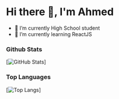 # Hi there 👋, I'm Ahmed

<!--
**guy-977/guy-977** is a ✨ _special_ ✨ repository because its `README.md` (this file) appears on your GitHub profile.

Here are some ideas to get you started:

- 🔭 I’m currently working on ...
- 🌱 I’m currently learning ...
- 👯 I’m looking to collaborate on ...
- 🤔 I’m looking for help with ...
- 💬 Ask me about ...
- 📫 How to reach me: ...
- 😄 Pronouns: ...
- ⚡ Fun fact: ...
-->
- 🔭 I’m currently High School student
- 🌱 I’m currently learning ReactJS

### Github Stats

[![GitHub Stats](https://github-readme-stats.vercel.app/api?username=guy-977&show_icons=true&theme=dark&hide_border=true)]

### Top Languages
[![Top Langs](https://github-readme-stats.vercel.app/api/top-langs/?username=guy-977&layout=compact&theme=vision-friendly-dark&hide_border=true)]

